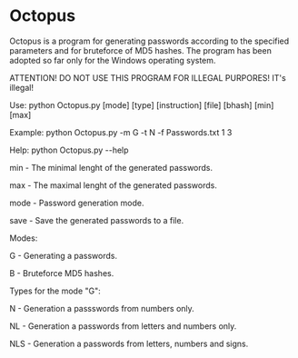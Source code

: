 # Octopus
Octopus is a program for generating passwords according to the specified parameters and for bruteforce of MD5 hashes. The program has been adopted so far only for the Windows operating system.

ATTENTION! DO NOT USE THIS PROGRAM FOR ILLEGAL PURPORES! IT's illegal!

Use: python Octopus.py [mode] [type] [instruction] [file] [bhash] [min] [max]

Example: python Octopus.py -m G -t N -f Passwords.txt 1 3

Help: python Octopus.py --help

min - The minimal lenght of the generated passwords.

max - The maximal lenght of the generated passwords.

mode - Password generation mode.

save - Save the generated passwords to a file.

Modes:

G - Generating a passwords.

B - Bruteforce MD5 hashes.

Types for the mode "G":

N - Generation a passswords from numbers only.

NL - Generation a passwords from letters and numbers only.

NLS - Generation a passwords from letters, numbers and signs.
